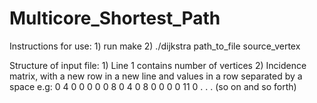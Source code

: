 # Multicore_Shortest_Path
Instructions for use:
	1) run make
	2) ./dijkstra path_to_file source_vertex

Structure of input file:
	1) Line 1 contains number of vertices
	2) Incidence matrix, with a new row in a new line and values in a row separated by a space
		e.g:
		0 4 0 0 0 0 0 8 0
		4 0 8 0 0 0 0 11 0
		.
		.
		.
		(so on and so forth) 